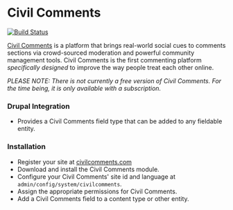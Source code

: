 # Civil Comments
[![Build Status](https://travis-ci.org/ChromaticHQ/civilcomments.svg?branch=8.x-1.x)](https://travis-ci.org/ChromaticHQ/civilcomments)

[Civil Comments](https://www.civilcomments.com) is a platform that brings real-world social cues to comments sections via crowd-sourced moderation and powerful community management tools. Civil Comments is the first commenting platform _specifically designed_ to improve the way people treat each other online.

_PLEASE NOTE: There is not currently a free version of Civil Comments. For the time being, it is only available with a subscription._

### Drupal Integration
* Provides a Civil Comments field type that can be added to any fieldable entity.

### Installation
* Register your site at [civilcomments.com](https://www.civilcomments.com)
* Download and install the Civil Comments module.
* Configure your Civil Comments' site id and language at `admin/config/system/civilcomments`.
* Assign the appropriate permissions for Civil Comments.
* Add a Civil Comments field to a content type or other entity.
